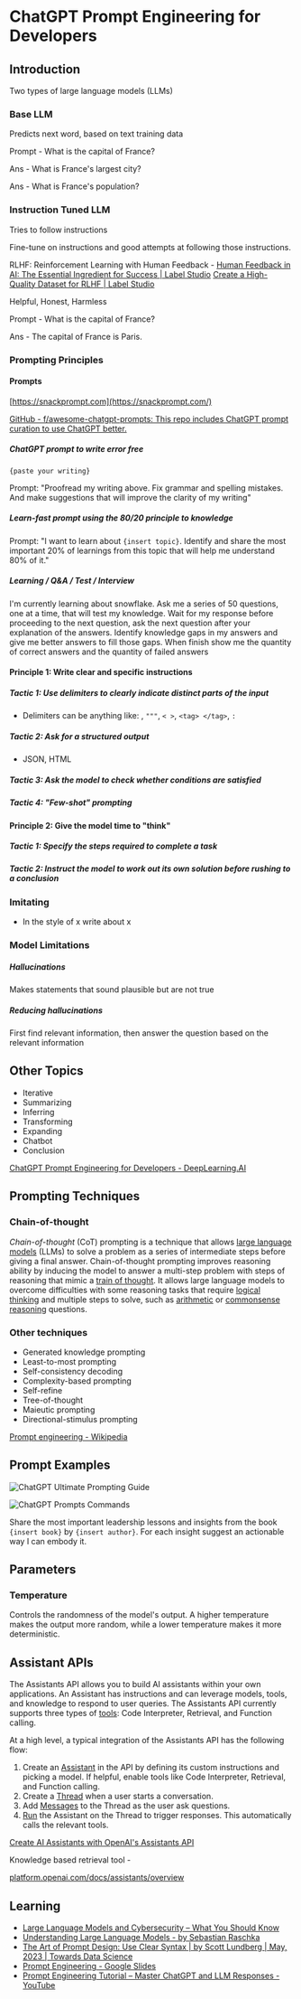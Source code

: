 # ChatGPT Prompt Engineering for Developers

## Introduction

Two types of large language models (LLMs)

### Base LLM

Predicts next word, based on text training data

Prompt - What is the capital of France?

Ans - What is France's largest city?

Ans - What is France's population?

### Instruction Tuned LLM

Tries to follow instructions

Fine-tune on instructions and good attempts at following those instructions.

RLHF: Reinforcement Learning with Human Feedback - [Human Feedback in AI: The Essential Ingredient for Success | Label Studio](https://labelstud.io/blog/human-feedback-in-ai/) [Create a High-Quality Dataset for RLHF | Label Studio](https://labelstud.io/blog/create-a-high-quality-rlhf-dataset/)

Helpful, Honest, Harmless

Prompt - What is the capital of France?

Ans - The capital of France is Paris.

### Prompting Principles

#### Prompts

[https://snackprompt.com](https://snackprompt.com/)

[GitHub - f/awesome-chatgpt-prompts: This repo includes ChatGPT prompt curation to use ChatGPT better.](https://github.com/f/awesome-chatgpt-prompts)

##### ChatGPT prompt to write error free

`{paste your writing}`

Prompt: "Proofread my writing above. Fix grammar and spelling mistakes. And make suggestions that will improve the clarity of my writing"

##### Learn-fast prompt using the 80/20 principle to knowledge

Prompt: "I want to learn about `{insert topic}`. Identify and share the most important 20% of learnings from this topic that will help me understand 80% of it."

##### Learning / Q&A / Test / Interview

I'm currently learning about snowflake. Ask me a series of 50 questions, one at a time, that will test my knowledge. Wait for my response before proceeding to the next question, ask the next question after your explanation of the answers. Identify knowledge gaps in my answers and give me better answers to fill those gaps. When finish show me the quantity of correct answers and the quantity of failed answers

#### Principle 1: Write clear and specific instructions

##### Tactic 1: Use delimiters to clearly indicate distinct parts of the input

- Delimiters can be anything like: , `"""`, `< >`, `<tag> </tag>`, `:`

##### Tactic 2: Ask for a structured output

- JSON, HTML

##### Tactic 3: Ask the model to check whether conditions are satisfied

##### Tactic 4: "Few-shot" prompting

#### Principle 2: Give the model time to "think"

##### Tactic 1: Specify the steps required to complete a task

##### Tactic 2: Instruct the model to work out its own solution before rushing to a conclusion

### Imitating

- In the style of x write about x

### Model Limitations

##### Hallucinations

Makes statements that sound plausible but are not true

##### Reducing hallucinations

First find relevant information, then answer the question based on the relevant information

## Other Topics

- Iterative
- Summarizing
- Inferring
- Transforming
- Expanding
- Chatbot
- Conclusion

[ChatGPT Prompt Engineering for Developers - DeepLearning.AI](https://www.deeplearning.ai/short-courses/chatgpt-prompt-engineering-for-developers/)

## Prompting Techniques

### Chain-of-thought

_Chain-of-thought_ (CoT) prompting is a technique that allows [large language models](https://en.wikipedia.org/wiki/Large_language_models "Large language models") (LLMs) to solve a problem as a series of intermediate steps before giving a final answer. Chain-of-thought prompting improves reasoning ability by inducing the model to answer a multi-step problem with steps of reasoning that mimic a [train of thought](https://en.wikipedia.org/wiki/Train_of_thought "Train of thought"). It allows large language models to overcome difficulties with some reasoning tasks that require [logical thinking](https://en.wikipedia.org/wiki/Logical_reasoning "Logical reasoning") and multiple steps to solve, such as [arithmetic](https://en.wikipedia.org/wiki/Arithmetic "Arithmetic") or [commonsense reasoning](https://en.wikipedia.org/wiki/Commonsense_reasoning "Commonsense reasoning") questions.

### Other techniques

- Generated knowledge prompting
- Least-to-most prompting
- Self-consistency decoding
- Complexity-based prompting
- Self-refine
- Tree-of-thought
- Maieutic prompting
- Directional-stimulus prompting

[Prompt engineering - Wikipedia](https://en.wikipedia.org/wiki/Prompt_engineering)

## Prompt Examples

![ChatGPT Ultimate Prompting Guide](../media/chatgpt-promt-engineering.png)

![ChatGPT Prompts Commands](../media/chatgpt-prompts.png)

Share the most important leadership lessons and insights from the book `{insert book}` by `{insert author}`. For each insight suggest an actionable way I can embody it.

## Parameters

### Temperature

Controls the randomness of the model's output. A higher temperature makes the output more random, while a lower temperature makes it more deterministic.

## Assistant APIs

The Assistants API allows you to build AI assistants within your own applications. An Assistant has instructions and can leverage models, tools, and knowledge to respond to user queries. The Assistants API currently supports three types of [tools](https://platform.openai.com/docs/assistants/tools): Code Interpreter, Retrieval, and Function calling.

At a high level, a typical integration of the Assistants API has the following flow:

1. Create an [Assistant](https://platform.openai.com/docs/api-reference/assistants/createAssistant) in the API by defining its custom instructions and picking a model. If helpful, enable tools like Code Interpreter, Retrieval, and Function calling.
2. Create a [Thread](https://platform.openai.com/docs/api-reference/threads) when a user starts a conversation.
3. Add [Messages](https://platform.openai.com/docs/api-reference/messages) to the Thread as the user ask questions.
4. [Run](https://platform.openai.com/docs/api-reference/runs) the Assistant on the Thread to trigger responses. This automatically calls the relevant tools.

[Create AI Assistants with OpenAI's Assistants API](https://www.freecodecamp.org/news/create-ai-assistants-with-openais-assistants-api/)

Knowledge based retrieval tool -

[platform.openai.com/docs/assistants/overview](https://platform.openai.com/docs/assistants/overview)

## Learning

- [Large Language Models and Cybersecurity – What You Should Know](https://www.freecodecamp.org/news/large-language-models-and-cybersecurity/)
- [Understanding Large Language Models - by Sebastian Raschka](https://magazine.sebastianraschka.com/p/understanding-large-language-models?utm_source=substack&utm_medium=email)
- [The Art of Prompt Design: Use Clear Syntax | by Scott Lundberg | May, 2023 | Towards Data Science](https://towardsdatascience.com/the-art-of-prompt-design-use-clear-syntax-4fc846c1ebd5)
- [Prompt Engineering - Google Slides](https://docs.google.com/presentation/d/1wNm1uQs5JnmnxR7es2pb4koEELZ9k_CeTdjvTa38cT8/edit?usp=sharing)
- [Prompt Engineering Tutorial – Master ChatGPT and LLM Responses - YouTube](https://www.youtube.com/watch?v=_ZvnD73m40o)
